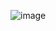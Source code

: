 ![image](https://github.com/86PP/Full-Black-Theme/assets/86835590/5cbe5d5c-e062-4b47-aa76-63b41a0ec2fd)
